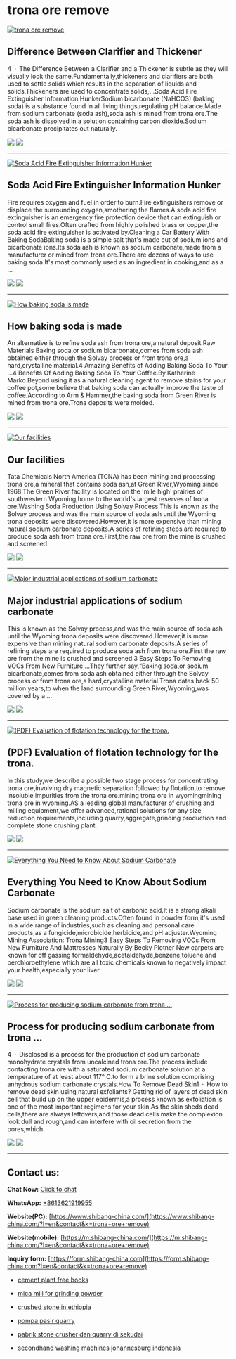 # trona ore remove

<a href="https://swt.shibang-china.com/?l=en&img&k=trona+ore+remove" target="_blank">![trona ore remove](http://static.shibang-china.com/all-800x300/731.jpg)</a>

## Difference Between Clarifier and Thickener
4&ensp;&#0183;&ensp;The Difference Between a Clarifier and a Thickener is subtle as they will visually look the same.Fundamentally,thickeners and clarifiers are both used to settle solids which results in the separation of liquids and solids.Thickeners are used to concentrate solids,…Soda Acid Fire Extinguisher Information HunkerSodium bicarbonate (NaHCO3) (baking soda) is a substance found in all living things,regulating pH balance.Made from sodium carbonate (soda ash),soda ash is mined from trona ore.The soda ash is dissolved in a solution containing carbon dioxide.Sodium bicarbonate precipitates out naturally.


<a href="https://whatsapp.shibangsoft.com/WhatsApp.php" target="_blank" title="WhatsApp">![](http://static.shibang-china.com/icon/whatsapp.png)</a> <a href="https://swt.shibang-china.com/?l=en&icon&k=trona+ore+remove" target="_blank">![](http://static.shibang-china.com/icon/chat-en.png)</a>

---

<a href="https://swt.shibang-china.com/?l=en&img&k=trona+ore+remove" target="_blank">![Soda Acid Fire Extinguisher Information Hunker](http://static.shibang-china.com/all-800x300/843.jpg)</a>

## Soda Acid Fire Extinguisher Information Hunker
Fire requires oxygen and fuel in order to burn.Fire extinguishers remove or displace the surrounding oxygen,smothering the flames.A soda acid fire extinguisher is an emergency fire protection device that can extinguish or control small fires.Often crafted from highly polished brass or copper,the soda acid fire extinguisher is activated by.Cleaning a Car Battery With Baking SodaBaking soda is a simple salt that's made out of sodium ions and bicarbonate ions.Its soda ash is known as sodium carbonate,made from a manufacturer or mined from trona ore.There are dozens of ways to use baking soda.It's most commonly used as an ingredient in cooking,and as a …


<a href="https://whatsapp.shibangsoft.com/WhatsApp.php" target="_blank" title="WhatsApp">![](http://static.shibang-china.com/icon/whatsapp.png)</a> <a href="https://swt.shibang-china.com/?l=en&icon&k=trona+ore+remove" target="_blank">![](http://static.shibang-china.com/icon/chat-en.png)</a>

---

<a href="https://swt.shibang-china.com/?l=en&img&k=trona+ore+remove" target="_blank">![How baking soda is made](http://static.shibang-china.com/all-800x300/268.jpg)</a>

## How baking soda is made
An alternative is to refine soda ash from trona ore,a natural deposit.Raw Materials Baking soda,or sodium bicarbonate,comes from soda ash obtained either through the Solvay process or from trona ore,a hard,crystalline material.4 Amazing Benefits of Adding Baking Soda To Your …4 Benefits Of Adding Baking Soda To Your Coffee.By.Katherine Marko.Beyond using it as a natural cleaning agent to remove stains for your coffee pot,some believe that baking soda can actually improve the taste of coffee.According to Arm &amp; Hammer,the baking soda from Green River is mined from trona ore.Trona deposits were molded.


<a href="https://whatsapp.shibangsoft.com/WhatsApp.php" target="_blank" title="WhatsApp">![](http://static.shibang-china.com/icon/whatsapp.png)</a> <a href="https://swt.shibang-china.com/?l=en&icon&k=trona+ore+remove" target="_blank">![](http://static.shibang-china.com/icon/chat-en.png)</a>

---

<a href="https://swt.shibang-china.com/?l=en&img&k=trona+ore+remove" target="_blank">![Our facilities](http://static.shibang-china.com/all-800x300/147.jpg)</a>

## Our facilities
Tata Chemicals North America (TCNA) has been mining and processing trona ore,a mineral that contains soda ash,at Green River,Wyoming since 1968.The Green River facility is located on the 'mile high' prairies of southwestern Wyoming,home to the world's largest reserves of trona ore.Washing Soda Production Using Solvay Process.This is known as the Solvay process and was the main source of soda ash until the Wyoming trona deposits were discovered.However,it is more expensive than mining natural sodium carbonate deposits.A series of refining steps are required to produce soda ash from trona ore.First,the raw ore from the mine is crushed and screened.


<a href="https://whatsapp.shibangsoft.com/WhatsApp.php" target="_blank" title="WhatsApp">![](http://static.shibang-china.com/icon/whatsapp.png)</a> <a href="https://swt.shibang-china.com/?l=en&icon&k=trona+ore+remove" target="_blank">![](http://static.shibang-china.com/icon/chat-en.png)</a>

---

<a href="https://swt.shibang-china.com/?l=en&img&k=trona+ore+remove" target="_blank">![Major industrial applications of sodium carbonate](http://static.shibang-china.com/all-800x300/549.jpg)</a>

## Major industrial applications of sodium carbonate
This is known as the Solvay process,and was the main source of soda ash until the Wyoming trona deposits were discovered.However,it is more expensive than mining natural sodium carbonate deposits.A series of refining steps are required to produce soda ash from trona ore.First the raw ore from the mine is crushed and screened.3 Easy Steps To Removing VOCs From New Furniture …They further say,“Baking soda,or sodium bicarbonate,comes from soda ash obtained either through the Solvay process or from trona ore,a hard,crystalline material.Trona dates back 50 million years,to when the land surrounding Green River,Wyoming,was covered by a …


<a href="https://whatsapp.shibangsoft.com/WhatsApp.php" target="_blank" title="WhatsApp">![](http://static.shibang-china.com/icon/whatsapp.png)</a> <a href="https://swt.shibang-china.com/?l=en&icon&k=trona+ore+remove" target="_blank">![](http://static.shibang-china.com/icon/chat-en.png)</a>

---

<a href="https://swt.shibang-china.com/?l=en&img&k=trona+ore+remove" target="_blank">![(PDF) Evaluation of flotation technology for the trona.](http://static.shibang-china.com/all-800x300/499.jpg)</a>

## (PDF) Evaluation of flotation technology for the trona.
In this study,we describe a possible two stage process for concentrating trona ore,involving dry magnetic separation followed by flotation,to remove insoluble impurities from the trona ore.mining trona ore in wyomingmining trona ore in wyoming.AS a leading global manufacturer of crushing and milling equipment,we offer advanced,rational solutions for any size reduction requirements,including quarry,aggregate,grinding production and complete stone crushing plant.


<a href="https://whatsapp.shibangsoft.com/WhatsApp.php" target="_blank" title="WhatsApp">![](http://static.shibang-china.com/icon/whatsapp.png)</a> <a href="https://swt.shibang-china.com/?l=en&icon&k=trona+ore+remove" target="_blank">![](http://static.shibang-china.com/icon/chat-en.png)</a>

---

<a href="https://swt.shibang-china.com/?l=en&img&k=trona+ore+remove" target="_blank">![Everything You Need to Know About Sodium Carbonate](http://static.shibang-china.com/all-800x300/1449.jpg)</a>

## Everything You Need to Know About Sodium Carbonate
Sodium carbonate is the sodium salt of carbonic acid.It is a strong alkali base used in green cleaning products.Often found in powder form,it's used in a wide range of industries,such as cleaning and personal care products,as a fungicide,microbicide,herbicide,and pH adjuster.Wyoming Mining Association: Trona Mining3 Easy Steps To Removing VOCs From New Furniture And Mattresses Naturally By Becky Plotner New carpets are known for off gassing formaldehyde,acetaldehyde,benzene,toluene and perchloroethylene which are all toxic chemicals known to negatively impact your health,especially your liver.


<a href="https://whatsapp.shibangsoft.com/WhatsApp.php" target="_blank" title="WhatsApp">![](http://static.shibang-china.com/icon/whatsapp.png)</a> <a href="https://swt.shibang-china.com/?l=en&icon&k=trona+ore+remove" target="_blank">![](http://static.shibang-china.com/icon/chat-en.png)</a>

---

<a href="https://swt.shibang-china.com/?l=en&img&k=trona+ore+remove" target="_blank">![Process for producing sodium carbonate from trona …](http://static.shibang-china.com/all-800x300/910.jpg)</a>

## Process for producing sodium carbonate from trona …
4&ensp;&#0183;&ensp;Disclosed is a process for the production of sodium carbonate monohydrate crystals from uncalcined trona ore.The process include contacting trona ore with a saturated sodium carbonate solution at a temperature of at least about 117&#176; C.to form a brine solution comprising anhydrous sodium carbonate crystals.How To Remove Dead Skin1&ensp;&#0183;&ensp;How to remove dead skin using natural exfoliants? Getting rid of layers of dead skin cell that build up on the upper epidermis,a process known as exfoliation is one of the most important regimens for your skin.As the skin sheds dead cells,there are always leftovers,and those dead cells make the complexion look dull and rough,and can interfere with oil secretion from the pores,which.


<a href="https://whatsapp.shibangsoft.com/WhatsApp.php" target="_blank" title="WhatsApp">![](http://static.shibang-china.com/icon/whatsapp.png)</a> <a href="https://swt.shibang-china.com/?l=en&icon&k=trona+ore+remove" target="_blank">![](http://static.shibang-china.com/icon/chat-en.png)</a>

---
## Contact us:

**Chat Now:** [Click to chat](https://swt.shibang-china.com?l=en&contact&k=trona+ore+remove)

**WhatsApp:**  [+8613621919955](https://whatsapp.shibangsoft.com/WhatsApp.php)

**Website(PC):** [https://www.shibang-china.com/](https://www.shibang-china.com/?l=en&contact&k=trona+ore+remove)

**Website(mobile):** [https://m.shibang-china.com/](https://m.shibang-china.com/?l=en&contact&k=trona+ore+remove)

**Inquiry form:** [https://form.shibang-china.com](https://form.shibang-china.com?l=en&contact&k=trona+ore+remove)

* [cement plant free books](../144/cement%20plant%20free%20books.md)

* [mica mill for grinding powder](../147/mica%20mill%20for%20grinding%20powder.md)

* [crushed stone in ethiopia](../149/crushed%20stone%20in%20ethiopia.md)

* [pompa pasir quarry](../144/pompa%20pasir%20quarry.md)

* [pabrik stone crusher dan quarry di sekudai](../142/pabrik%20stone%20crusher%20dan%20quarry%20di%20sekudai.md)

* [secondhand washing machines johannesburg indonesia](../142/secondhand%20washing%20machines%20johannesburg%20indonesia.md)